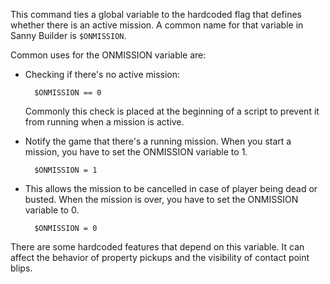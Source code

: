 This command ties a global variable to the hardcoded flag that defines whether there is an active mission. A common name for that variable in Sanny Builder is `$ONMISSION`.

Common uses for the ONMISSION variable are:

- Checking if there's no active mission:

  ```
    $ONMISSION == 0
  ```

  Commonly this check is placed at the beginning of a script to prevent it from running when a mission is active.

- Notify the game that there's a running mission. When you start a mission, you have to set the ONMISSION variable to 1.
  ```
    $ONMISSION = 1
  ```
- This allows the mission to be cancelled in case of player being dead or busted. When the mission is over, you have to set the ONMISSION variable to 0.
  ```
    $ONMISSION = 0
  ```

There are some hardcoded features that depend on this variable. It can affect the behavior of property pickups and the visibility of contact point blips.
